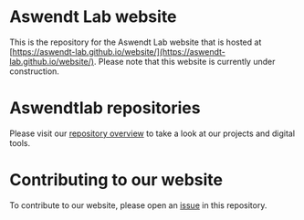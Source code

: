 # Aswendt Lab website
This is the repository for the Aswendt Lab website that is hosted at [https://aswendt-lab.github.io/website/](https://aswendt-lab.github.io/website/). Please note that this website is currently under construction.
# Aswendtlab repositories
Please visit our [repository overview](https://github.com/Aswendt-Lab) to take a look at our projects and digital tools.
# Contributing to our website
To contribute to our website, please open an [issue](https://github.com/Aswendt-Lab/aswendtlab.github.io/issues) in this repository.

